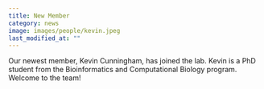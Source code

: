 ```yaml
---
title: New Member
category: news
image: images/people/kevin.jpeg
last_modified_at: ""
---
```


Our newest member, Kevin Cunningham, has joined the lab. Kevin is a PhD student from the Bioinformatics and Computational Biology program. Welcome to the team!
